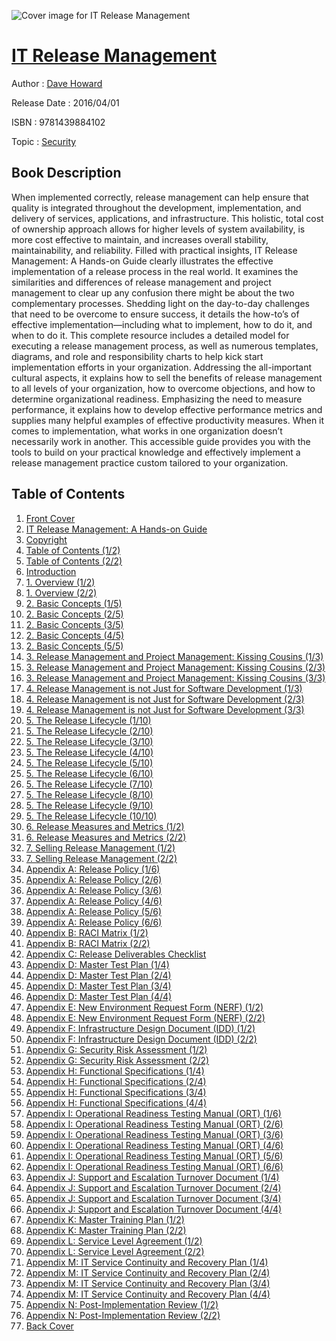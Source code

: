 ![Cover image for IT Release Management](https://imgdetail.ebookreading.net/cover/cover/security/EB9781439884102.jpg)

[IT Release Management](https://ebookreading.net/view/book/IT+Release+Management-EB9781439884102_1.html "IT Release Management")
====================================================================================================================

Author : [Dave Howard](https://ebookreading.net/search/author/Dave+Howard)

Release Date : 2016/04/01

ISBN : 9781439884102

Topic : [Security](https://ebookreading.net/search/category/security)

Book Description
-----------------

When implemented correctly, release management can help ensure that quality is integrated throughout the development, implementation, and delivery of services, applications, and infrastructure. This holistic, total cost of ownership approach allows for higher levels of system availability, is more cost effective to maintain, and increases overall stability, maintainability, and reliability. 
Filled with practical insights, IT Release Management: A Hands-on Guide clearly illustrates the effective implementation of a release process in the real world. It examines the similarities and differences of release management and project management to clear up any confusion there might be about the two complementary processes. Shedding light on the day-to-day challenges that need to be overcome to ensure success, it details the how-to’s of effective implementation—including what to implement, how to do it, and when to do it. 
This complete resource includes a detailed model for executing a release management process, as well as numerous templates, diagrams, and role and responsibility charts to help kick start implementation efforts in your organization. Addressing the all-important cultural aspects, it explains how to sell the benefits of release management to all levels of your organization, how to overcome objections, and how to determine organizational readiness. Emphasizing the need to measure performance, it explains how to develop effective performance metrics and supplies many helpful examples of effective productivity measures. 
When it comes to implementation, what works in one organization doesn’t necessarily work in another. This accessible guide provides you with the tools to build on your practical knowledge and effectively implement a release management practice custom tailored to your organization. 
              
Table of Contents
-----------------

1. [Front Cover](https://ebookreading.net/view/book/IT+Release+Management-EB9781439884102_1.html)
1. [IT Release Management: A Hands-on Guide](https://ebookreading.net/view/book/IT+Release+Management-EB9781439884102_2.html)
1. [Copyright](https://ebookreading.net/view/book/IT+Release+Management-EB9781439884102_3.html)
1. [Table of Contents (1/2)](https://ebookreading.net/view/book/IT+Release+Management-EB9781439884102_4.html)
1. [Table of Contents (2/2)](https://ebookreading.net/view/book/IT+Release+Management-EB9781439884102_5.html)
1. [Introduction](https://ebookreading.net/view/book/IT+Release+Management-EB9781439884102_6.html)
1. [1. Overview (1/2)](https://ebookreading.net/view/book/IT+Release+Management-EB9781439884102_7.html)
1. [1. Overview (2/2)](https://ebookreading.net/view/book/IT+Release+Management-EB9781439884102_8.html)
1. [2. Basic Concepts (1/5)](https://ebookreading.net/view/book/IT+Release+Management-EB9781439884102_9.html)
1. [2. Basic Concepts (2/5)](https://ebookreading.net/view/book/IT+Release+Management-EB9781439884102_10.html)
1. [2. Basic Concepts (3/5)](https://ebookreading.net/view/book/IT+Release+Management-EB9781439884102_11.html)
1. [2. Basic Concepts (4/5)](https://ebookreading.net/view/book/IT+Release+Management-EB9781439884102_12.html)
1. [2. Basic Concepts (5/5)](https://ebookreading.net/view/book/IT+Release+Management-EB9781439884102_13.html)
1. [3. Release Management and Project Management: Kissing Cousins (1/3)](https://ebookreading.net/view/book/IT+Release+Management-EB9781439884102_14.html)
1. [3. Release Management and Project Management: Kissing Cousins (2/3)](https://ebookreading.net/view/book/IT+Release+Management-EB9781439884102_15.html)
1. [3. Release Management and Project Management: Kissing Cousins (3/3)](https://ebookreading.net/view/book/IT+Release+Management-EB9781439884102_16.html)
1. [4. Release Management is not Just for Software Development (1/3)](https://ebookreading.net/view/book/IT+Release+Management-EB9781439884102_17.html)
1. [4. Release Management is not Just for Software Development (2/3)](https://ebookreading.net/view/book/IT+Release+Management-EB9781439884102_18.html)
1. [4. Release Management is not Just for Software Development (3/3)](https://ebookreading.net/view/book/IT+Release+Management-EB9781439884102_19.html)
1. [5. The Release Lifecycle (1/10)](https://ebookreading.net/view/book/IT+Release+Management-EB9781439884102_20.html)
1. [5. The Release Lifecycle (2/10)](https://ebookreading.net/view/book/IT+Release+Management-EB9781439884102_21.html)
1. [5. The Release Lifecycle (3/10)](https://ebookreading.net/view/book/IT+Release+Management-EB9781439884102_22.html)
1. [5. The Release Lifecycle (4/10)](https://ebookreading.net/view/book/IT+Release+Management-EB9781439884102_23.html)
1. [5. The Release Lifecycle (5/10)](https://ebookreading.net/view/book/IT+Release+Management-EB9781439884102_24.html)
1. [5. The Release Lifecycle (6/10)](https://ebookreading.net/view/book/IT+Release+Management-EB9781439884102_25.html)
1. [5. The Release Lifecycle (7/10)](https://ebookreading.net/view/book/IT+Release+Management-EB9781439884102_26.html)
1. [5. The Release Lifecycle (8/10)](https://ebookreading.net/view/book/IT+Release+Management-EB9781439884102_27.html)
1. [5. The Release Lifecycle (9/10)](https://ebookreading.net/view/book/IT+Release+Management-EB9781439884102_28.html)
1. [5. The Release Lifecycle (10/10)](https://ebookreading.net/view/book/IT+Release+Management-EB9781439884102_29.html)
1. [6. Release Measures and Metrics (1/2)](https://ebookreading.net/view/book/IT+Release+Management-EB9781439884102_30.html)
1. [6. Release Measures and Metrics (2/2)](https://ebookreading.net/view/book/IT+Release+Management-EB9781439884102_31.html)
1. [7. Selling Release Management (1/2)](https://ebookreading.net/view/book/IT+Release+Management-EB9781439884102_32.html)
1. [7. Selling Release Management (2/2)](https://ebookreading.net/view/book/IT+Release+Management-EB9781439884102_33.html)
1. [Appendix A: Release Policy (1/6)](https://ebookreading.net/view/book/IT+Release+Management-EB9781439884102_34.html)
1. [Appendix A: Release Policy (2/6)](https://ebookreading.net/view/book/IT+Release+Management-EB9781439884102_35.html)
1. [Appendix A: Release Policy (3/6)](https://ebookreading.net/view/book/IT+Release+Management-EB9781439884102_36.html)
1. [Appendix A: Release Policy (4/6)](https://ebookreading.net/view/book/IT+Release+Management-EB9781439884102_37.html)
1. [Appendix A: Release Policy (5/6)](https://ebookreading.net/view/book/IT+Release+Management-EB9781439884102_38.html)
1. [Appendix A: Release Policy (6/6)](https://ebookreading.net/view/book/IT+Release+Management-EB9781439884102_39.html)
1. [Appendix B: RACI Matrix (1/2)](https://ebookreading.net/view/book/IT+Release+Management-EB9781439884102_40.html)
1. [Appendix B: RACI Matrix (2/2)](https://ebookreading.net/view/book/IT+Release+Management-EB9781439884102_41.html)
1. [Appendix C: Release Deliverables Checklist](https://ebookreading.net/view/book/IT+Release+Management-EB9781439884102_42.html)
1. [Appendix D: Master Test Plan (1/4)](https://ebookreading.net/view/book/IT+Release+Management-EB9781439884102_43.html)
1. [Appendix D: Master Test Plan (2/4)](https://ebookreading.net/view/book/IT+Release+Management-EB9781439884102_44.html)
1. [Appendix D: Master Test Plan (3/4)](https://ebookreading.net/view/book/IT+Release+Management-EB9781439884102_45.html)
1. [Appendix D: Master Test Plan (4/4)](https://ebookreading.net/view/book/IT+Release+Management-EB9781439884102_46.html)
1. [Appendix E: New Environment Request Form (NERF) (1/2)](https://ebookreading.net/view/book/IT+Release+Management-EB9781439884102_47.html)
1. [Appendix E: New Environment Request Form (NERF) (2/2)](https://ebookreading.net/view/book/IT+Release+Management-EB9781439884102_48.html)
1. [Appendix F: Infrastructure Design Document (IDD) (1/2)](https://ebookreading.net/view/book/IT+Release+Management-EB9781439884102_49.html)
1. [Appendix F: Infrastructure Design Document (IDD) (2/2)](https://ebookreading.net/view/book/IT+Release+Management-EB9781439884102_50.html)
1. [Appendix G: Security Risk Assessment (1/2)](https://ebookreading.net/view/book/IT+Release+Management-EB9781439884102_51.html)
1. [Appendix G: Security Risk Assessment (2/2)](https://ebookreading.net/view/book/IT+Release+Management-EB9781439884102_52.html)
1. [Appendix H: Functional Specifications (1/4)](https://ebookreading.net/view/book/IT+Release+Management-EB9781439884102_53.html)
1. [Appendix H: Functional Specifications (2/4)](https://ebookreading.net/view/book/IT+Release+Management-EB9781439884102_54.html)
1. [Appendix H: Functional Specifications (3/4)](https://ebookreading.net/view/book/IT+Release+Management-EB9781439884102_55.html)
1. [Appendix H: Functional Specifications (4/4)](https://ebookreading.net/view/book/IT+Release+Management-EB9781439884102_56.html)
1. [Appendix I: Operational Readiness Testing Manual (ORT) (1/6)](https://ebookreading.net/view/book/IT+Release+Management-EB9781439884102_57.html)
1. [Appendix I: Operational Readiness Testing Manual (ORT) (2/6)](https://ebookreading.net/view/book/IT+Release+Management-EB9781439884102_58.html)
1. [Appendix I: Operational Readiness Testing Manual (ORT) (3/6)](https://ebookreading.net/view/book/IT+Release+Management-EB9781439884102_59.html)
1. [Appendix I: Operational Readiness Testing Manual (ORT) (4/6)](https://ebookreading.net/view/book/IT+Release+Management-EB9781439884102_60.html)
1. [Appendix I: Operational Readiness Testing Manual (ORT) (5/6)](https://ebookreading.net/view/book/IT+Release+Management-EB9781439884102_61.html)
1. [Appendix I: Operational Readiness Testing Manual (ORT) (6/6)](https://ebookreading.net/view/book/IT+Release+Management-EB9781439884102_62.html)
1. [Appendix J: Support and Escalation Turnover Document (1/4)](https://ebookreading.net/view/book/IT+Release+Management-EB9781439884102_63.html)
1. [Appendix J: Support and Escalation Turnover Document (2/4)](https://ebookreading.net/view/book/IT+Release+Management-EB9781439884102_64.html)
1. [Appendix J: Support and Escalation Turnover Document (3/4)](https://ebookreading.net/view/book/IT+Release+Management-EB9781439884102_65.html)
1. [Appendix J: Support and Escalation Turnover Document (4/4)](https://ebookreading.net/view/book/IT+Release+Management-EB9781439884102_66.html)
1. [Appendix K: Master Training Plan (1/2)](https://ebookreading.net/view/book/IT+Release+Management-EB9781439884102_67.html)
1. [Appendix K: Master Training Plan (2/2)](https://ebookreading.net/view/book/IT+Release+Management-EB9781439884102_68.html)
1. [Appendix L: Service Level Agreement (1/2)](https://ebookreading.net/view/book/IT+Release+Management-EB9781439884102_69.html)
1. [Appendix L: Service Level Agreement (2/2)](https://ebookreading.net/view/book/IT+Release+Management-EB9781439884102_70.html)
1. [Appendix M: IT Service Continuity and Recovery Plan (1/4)](https://ebookreading.net/view/book/IT+Release+Management-EB9781439884102_71.html)
1. [Appendix M: IT Service Continuity and Recovery Plan (2/4)](https://ebookreading.net/view/book/IT+Release+Management-EB9781439884102_72.html)
1. [Appendix M: IT Service Continuity and Recovery Plan (3/4)](https://ebookreading.net/view/book/IT+Release+Management-EB9781439884102_73.html)
1. [Appendix M: IT Service Continuity and Recovery Plan (4/4)](https://ebookreading.net/view/book/IT+Release+Management-EB9781439884102_74.html)
1. [Appendix N: Post-Implementation Review (1/2)](https://ebookreading.net/view/book/IT+Release+Management-EB9781439884102_75.html)
1. [Appendix N: Post-Implementation Review (2/2)](https://ebookreading.net/view/book/IT+Release+Management-EB9781439884102_76.html)
1. [Back Cover](https://ebookreading.net/view/book/IT+Release+Management-EB9781439884102_77.html)
